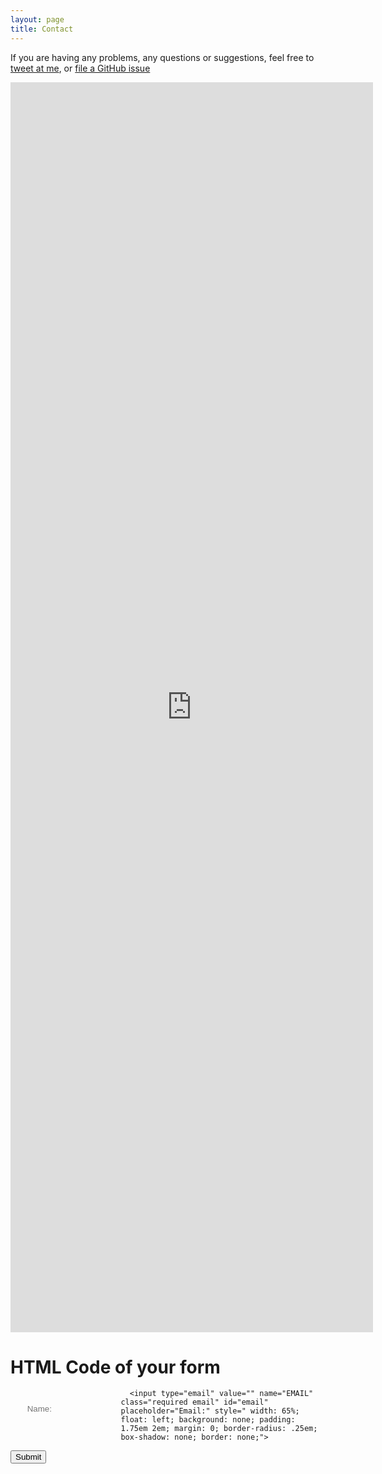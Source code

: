 ```yaml
---
layout: page
title: Contact
---
```


If you are having any problems, any questions or suggestions, feel free to [tweet at me](https://twitter.com/intent/tweet?text=%40paululele), or [file a GitHub issue](https://github.com/lenpaul/lagrange/issues/new)

<iframe src="https://docs.google.com/forms/d/e/1FAIpQLScTnc_CxWKrgfPvy_U98UTF8b4X_83dVFxPDfgutdfdzuNGtg/viewform?embedded=true" width="580" height="2000" frameborder="0" marginheight="0" marginwidth="0">Se încarcă...</iframe>

# HTML Code of your form
<form class="sucess-none" id="newContact">
  <div class="inputs">
      <input type="text" value="" name="FNAME" class="required name" id="name" placeholder="Name:" style=" width: 35%; float: left; background: none; padding: 1.75em 2em; margin: 0; border-radius: .25em; box-shadow: none; border: none;">

      <input type="email" value="" name="EMAIL" class="required email" id="email" placeholder="Email:" style=" width: 65%; float: left; background: none; padding: 1.75em 2em; margin: 0; border-radius: .25em; box-shadow: none; border: none;">
  </div>
  <div style="position: absolute; left: -5000px;" aria-hidden="true">
      <input type="text" name="b_96d9e6e519173af7bdbdab9d_23138bd741" tabindex="-1" value="">SOMETHING?
  </div>
  <input type="submit" class="btn" value="Submit" name="subscribe" id="submitContact">
  </form>

<script type="text/javascript">
$(document).ready(function() {
    if ($('#newContact').length > 0 ) {
        contactScript('forcontact');
    }
});
//firebase
function contactScript(value) {
    var a = {
	apiKey: "AIzaSyAQ9Rmqx4d3YvQ2GtzIY0cJF-DNmj-wMi4",
    authDomain: "mylagrange-contactform.firebaseapp.com",
    databaseURL: "https://mylagrange-contactform.firebaseio.com",
    projectId: "mylagrange-contactform",
    storageBucket: "mylagrange-contactform.appspot.com",
	messagingSenderId: "630125452492"};
    firebase.initializeApp(a);
    var b = firebase.database().ref("messages");
        $("#newContact").submit(function(a) { $(this), console.log("Submit to Firebase");
        var c = $("#name").val(),
            d = $("#email").val(),
            f = { name: c, email: d};
        return b.push(f).then(function(a) {
            $(".sucess").css("display", "block"),
            $(".sucess-none").css("display", "none") }), !1 })
}
</script>
